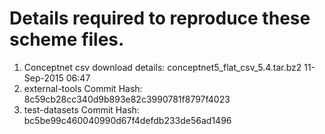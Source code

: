 # Details required to reproduce these scheme files.
1. Conceptnet csv download details:
   conceptnet5_flat_csv_5.4.tar.bz2   11-Sep-2015 06:47
2. external-tools Commit Hash: 8c59cb28cc340d9b893e82c3990781f8797f4023
3. test-datasets Commit Hash: bc5be99c460040990d67f4defdb233de56ad1496
